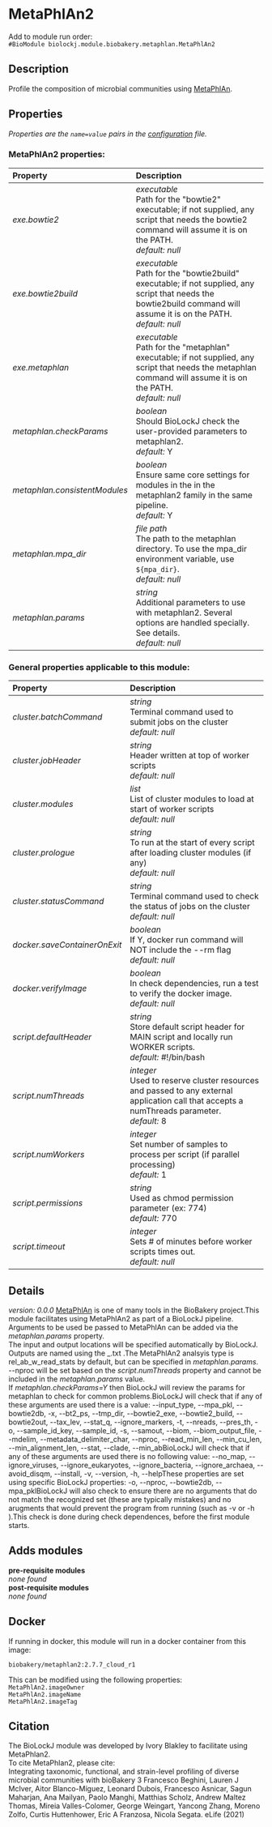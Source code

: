 # MetaPhlAn2
Add to module run order:                    
`#BioModule biolockj.module.biobakery.metaphlan.MetaPhlAn2`

## Description 
Profile the composition of microbial communities using [MetaPhlAn](https://github.com/biobakery/MetaPhlAn).

## Properties 
*Properties are the `name=value` pairs in the [configuration](../../../Configuration#properties) file.*                   

### MetaPhlAn2 properties: 
| Property| Description |
| :--- | :--- |
| *exe.bowtie2* | _executable_ <br>Path for the "bowtie2" executable; if not supplied, any script that needs the bowtie2 command will assume it is on the PATH.<br>*default:*  *null* |
| *exe.bowtie2build* | _executable_ <br>Path for the "bowtie2build" executable; if not supplied, any script that needs the bowtie2build command will assume it is on the PATH.<br>*default:*  *null* |
| *exe.metaphlan* | _executable_ <br>Path for the "metaphlan" executable; if not supplied, any script that needs the metaphlan command will assume it is on the PATH.<br>*default:*  *null* |
| *metaphlan.checkParams* | _boolean_ <br>Should BioLockJ check the user-provided parameters to metaphlan2.<br>*default:*  Y |
| *metaphlan.consistentModules* | _boolean_ <br>Ensure same core settings for modules in the in the metaphlan2 family in the same pipeline.<br>*default:*  Y |
| *metaphlan.mpa_dir* | _file path_ <br>The path to the metaphlan directory. To use the mpa_dir environment variable, use `${mpa_dir}`.<br>*default:*  *null* |
| *metaphlan.params* | _string_ <br>Additional parameters to use with metaphlan2. Several options are handled specially. See details.<br>*default:*  *null* |

### General properties applicable to this module: 
| Property| Description |
| :--- | :--- |
| *cluster.batchCommand* | _string_ <br>Terminal command used to submit jobs on the cluster<br>*default:*  *null* |
| *cluster.jobHeader* | _string_ <br>Header written at top of worker scripts<br>*default:*  *null* |
| *cluster.modules* | _list_ <br>List of cluster modules to load at start of worker scripts<br>*default:*  *null* |
| *cluster.prologue* | _string_ <br>To run at the start of every script after loading cluster modules (if any)<br>*default:*  *null* |
| *cluster.statusCommand* | _string_ <br>Terminal command used to check the status of jobs on the cluster<br>*default:*  *null* |
| *docker.saveContainerOnExit* | _boolean_ <br>If Y, docker run command will NOT include the --rm flag<br>*default:*  *null* |
| *docker.verifyImage* | _boolean_ <br>In check dependencies, run a test to verify the docker image.<br>*default:*  *null* |
| *script.defaultHeader* | _string_ <br>Store default script header for MAIN script and locally run WORKER scripts.<br>*default:*  #!/bin/bash |
| *script.numThreads* | _integer_ <br>Used to reserve cluster resources and passed to any external application call that accepts a numThreads parameter.<br>*default:*  8 |
| *script.numWorkers* | _integer_ <br>Set number of samples to process per script (if parallel processing)<br>*default:*  1 |
| *script.permissions* | _string_ <br>Used as chmod permission parameter (ex: 774)<br>*default:*  770 |
| *script.timeout* | _integer_ <br>Sets # of minutes before worker scripts times out.<br>*default:*  *null* |

## Details 
_version: 0.0.0_ 
[MetaPhlAn](https://github.com/biobakery/MetaPhlAn) is one of many tools in the BioBakery project.This module facilitates using MetaPhlAn2 as part of a BioLockJ pipeline.                   
Arguments to be used be passed to MetaPhlAn can be added via the _metaphlan.params_ property.                   
The input and output locations will be specified automatically by BioLockJ.  Outputs are named using the <sample id>_<analysis type>.txt .The MetaPhlAn2 analsyis type is rel_ab_w_read_stats by default, but can be specified in _metaphlan.params_. --nproc will be set based on the _script.numThreads_ property and cannot be included in the _metaphlan.params_ value.                    
If _metaphlan.checkParams=Y_ then BioLockJ will review the params for metaphlan to check for common problems.BioLockJ will check that if any of these arguments are used there is a value: --input_type, --mpa_pkl, --bowtie2db, -x, --bt2_ps, --tmp_dir, --bowtie2_exe, --bowtie2_build, --bowtie2out, --tax_lev, --stat_q, --ignore_markers, -t, --nreads, --pres_th, -o, --sample_id_key, --sample_id, -s, --samout, --biom, --biom_output_file, --mdelim, --metadata_delimiter_char, --nproc, --read_min_len, --min_cu_len, --min_alignment_len, --stat, --clade, --min_abBioLockJ will check that if any of these arguments are used there is no following value: --no_map, --ignore_viruses, --ignore_eukaryotes, --ignore_bacteria, --ignore_archaea, --avoid_disqm, --install, -v, --version, -h, --helpThese properties are set using specific BioLockJ properties: -o, --nproc, --bowtie2db, --mpa_pklBioLockJ will also check to ensure there are no arguments that do not match the recognized set (these are typically mistakes) and no arugments that would prevent the program from running (such as -v or -h ).This check is done during check dependences, before the first module starts.

## Adds modules 
**pre-requisite modules**                    
*none found*                   
**post-requisite modules**                    
*none found*                   

## Docker 
If running in docker, this module will run in a docker container from this image:<br>
```
biobakery/metaphlan2:2.7.7_cloud_r1
```
This can be modified using the following properties:<br>
`MetaPhlAn2.imageOwner`<br>
`MetaPhlAn2.imageName`<br>
`MetaPhlAn2.imageTag`<br>

## Citation 
The BioLockJ module was developed by Ivory Blakley to facilitate using MetaPhlan2.                   
To cite MetaPhlan2, please cite:                    
Integrating taxonomic, functional, and strain-level profiling of diverse microbial communities with bioBakery 3 Francesco Beghini, Lauren J McIver, Aitor Blanco-Míguez, Leonard Dubois, Francesco Asnicar, Sagun Maharjan, Ana Mailyan, Paolo Manghi, Matthias Scholz, Andrew Maltez Thomas, Mireia Valles-Colomer, George Weingart, Yancong Zhang, Moreno Zolfo, Curtis Huttenhower, Eric A Franzosa, Nicola Segata. eLife (2021)

